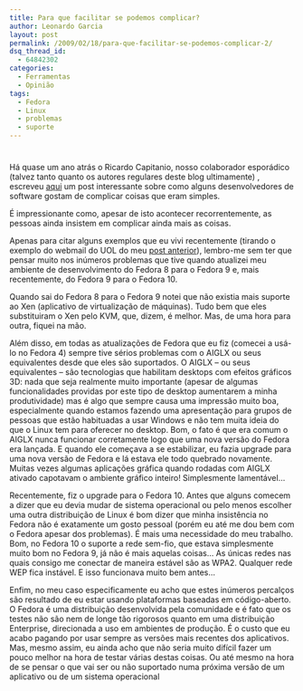 ```yaml
---
title: Para que facilitar se podemos complicar?
author: Leonardo Garcia
layout: post
permalink: /2009/02/18/para-que-facilitar-se-podemos-complicar-2/
dsq_thread_id:
  - 64842302
categories:
  - Ferramentas
  - Opinião
tags:
  - Fedora
  - Linux
  - problemas
  - suporte
---
```

# 

Há quase um ano atrás o Ricardo Capitanio, nosso colaborador esporádico (talvez tanto quanto os autores regulares deste blog ultimamente) , escreveu [aqui][1] um post interessante sobre como alguns desenvolvedores de software gostam de complicar coisas que eram simples.

 [1]: http://log4dev.com/2008/03/05/para-que-facilitar-se-podemos-complicar/

É impressionante como, apesar de isto acontecer recorrentemente, as pessoas ainda insistem em complicar ainda mais as coisas.

Apenas para citar alguns exemplos que eu vivi recentemente (tirando o exemplo do webmail do UOL do meu [post anterior][2]), lembro-me sem ter que pensar muito nos inúmeros problemas que tive quando atualizei meu ambiente de desenvolvimento do Fedora 8 para o Fedora 9 e, mais recentemente, do Fedora 9 para o Fedora 10.

 [2]: http://log4dev.com/2009/02/13/a-nova-ortografia-e-o-redesenho-de-software/

Quando sai do Fedora 8 para o Fedora 9 notei que não existia mais suporte ao Xen (aplicativo de virtualização de máquinas). Tudo bem que eles substituiram o Xen pelo KVM, que, dizem, é melhor. Mas, de uma hora para outra, fiquei na mão.

Além disso, em todas as atualizações de Fedora que eu fiz (comecei a usá-lo no Fedora 4) sempre tive sérios problemas com o AIGLX ou seus equivalentes desde que eles são suportados. O AIGLX – ou seus equivalentes – são tecnologias que habilitam desktops com efeitos gráficos 3D: nada que seja realmente muito importante (apesar de algumas funcionalidades providas por este tipo de desktop aumentarem a minha produtividade) mas é algo que sempre causa uma impressão muito boa, especialmente quando estamos fazendo uma apresentação para grupos de pessoas que estão habituadas a usar Windows e não tem muita ideia do que o Linux tem para oferecer no desktop. Bom, o fato é que era comum o AIGLX nunca funcionar corretamente logo que uma nova versão do Fedora era lançada. E quando ele começava a se estabilizar, eu fazia upgrade para uma nova versão de Fedora e lá estava ele todo quebrado novamente. Muitas vezes algumas aplicações gráfica quando rodadas com AIGLX ativado capotavam o ambiente gráfico inteiro! Simplesmente lamentável…

Recentemente, fiz o upgrade para o Fedora 10. Antes que alguns comecem a dizer que eu devia mudar de sistema operacional ou pelo menos escolher uma outra distribuição de Linux é bom dizer que minha insistência no Fedora não é exatamente um gosto pessoal (porém eu até me dou bem com o Fedora apesar dos problemas). É mais uma necessidade do meu trabalho. Bom, no Fedora 10 o suporte a rede sem-fio, que estava simplesmente muito bom no Fedora 9, já não é mais aquelas coisas… As únicas redes nas quais consigo me conectar de maneira estável são as WPA2. Qualquer rede WEP fica instável. E isso funcionava muito bem antes…

Enfim, no meu caso especificamente eu acho que estes inúmeros percalços são resultado de eu estar usando plataformas baseadas em código-aberto. O Fedora é uma distribuição desenvolvida pela comunidade e é fato que os testes não são nem de longe tão rigorosos quanto em uma distribuição Enterprise, direcionada a uso em ambientes de produção. É o custo que eu acabo pagando por usar sempre as versões mais recentes dos aplicativos. Mas, mesmo assim, eu ainda acho que não seria muito difícil fazer um pouco melhor na hora de testar várias destas coisas. Ou até mesmo na hora de se pensar o que vai ser ou não suportado numa próxima versão de um aplicativo ou de um sistema operacional